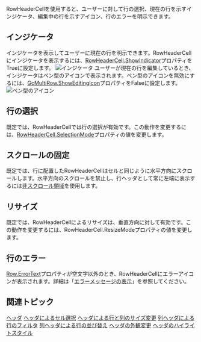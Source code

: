 RowHeaderCellを使用すると、ユーザーに対して行の選択、現在の行を示すインジケータ、編集中の行を示すアイコン、行のエラーを明示できます。

## インジケータ

インジケータを表示してユーザーに現在の行を明示できます。RowHeaderCellにインジケータを表示するには、[RowHeaderCell.ShowIndicator](gcdocsite__documentlink?toc-item-id=db510972-7b4a-4ed2-84e3-68e74421fc7f)プロパティをTrueに設定します。
![インジケータ](/DOCUMENT_SITE_LINK_PREFIX_HERE/document-site-files/images/f148c511-6e98-4b55-9904-150a375d5825/images/userguide/header_rowheader_indicator.png)
ユーザーが現在の行を編集しているとき、インジケータはペン型のアイコンで表示されます。ペン型のアイコンを無効にするには、[GcMultiRow.ShowEditingIcon](gcdocsite__documentlink?toc-item-id=e983d834-540e-46fc-9015-07c63bb845d1)プロパティをFalseに設定します。
![ペン型のアイコン](/DOCUMENT_SITE_LINK_PREFIX_HERE/document-site-files/images/f148c511-6e98-4b55-9904-150a375d5825/images/userguide/header_rowheader_indicatorediting.png)

## 行の選択

既定では、RowHeaderCellでは行の選択が有効です。この動作を変更するには、[RowHeaderCell.SelectionMode](gcdocsite__documentlink?toc-item-id=9ce8d267-3492-4247-adf1-a8503e515554)プロパティの値を変更します。

## スクロールの固定

既定では、行に配置したRowHeaderCellはセルと同じように水平方向にスクロールします。水平方向のスクロールを禁止し、行ヘッダとして常に左端に表示するには[非スクロール領域](gcdocsite__documentlink?toc-item-id=9c2ffa5b-afc7-4e48-a7dd-8ea7ed014357)を使用します。

## リサイズ

既定では、RowHeaderCellによるリサイズは、垂直方向に対して有効です。この動作を変更するには、RowHeaderCell.ResizeModeプロパティの値を変更します。

## 行のエラー

[Row.ErrorText](gcdocsite__documentlink?toc-item-id=e331e003-d37a-4317-ad48-5a22bb340704)プロパティが空文字以外のとき、RowHeaderCellにエラーアイコンが表示されます。詳細は「[エラーメッセージの表示](gcdocsite__documentlink?toc-item-id=c7f2f4ef-e8a2-4cdb-90be-1a4e8ded871a)」を参照してください。

## 関連トピック

[ヘッダ](gcdocsite__documentlink?toc-item-id=b6a8b45a-2db8-4ffc-8c99-d5b6c5824ddd)
[ヘッダによるセル選択](gcdocsite__documentlink?toc-item-id=b7382e19-e827-417e-9e88-6011b4836b2f)
[ヘッダによる行と列のサイズ変更](gcdocsite__documentlink?toc-item-id=7ce7c90d-3e70-485d-82b9-55dd525c82b0)
[列ヘッダによる行のフィルタ](gcdocsite__documentlink?toc-item-id=bb220af2-09dc-4d51-a882-9df03363c4af)
[列ヘッダによる行の並び替え](gcdocsite__documentlink?toc-item-id=8e79ba17-0253-40a0-93d7-8f081ef9c676)
[ヘッダの外観変更](gcdocsite__documentlink?toc-item-id=6173680d-08b4-4f11-a32b-b1f4a0ceca44)
[ヘッダのハイライトスタイル](gcdocsite__documentlink?toc-item-id=361cf0ad-9fc0-484d-be14-c12c7c17add4)